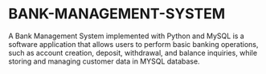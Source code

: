 # BANK-MANAGEMENT-SYSTEM
A Bank Management System implemented with Python and MySQL is a software application that allows users to perform basic banking operations, such as account creation, deposit, withdrawal, and balance inquiries, while storing and managing customer data in MYSQL database.
